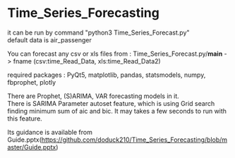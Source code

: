# Time_Series_Forecasting   

it can be run by command "python3 Time_Series_Forecast.py"   
default data is air_passenger   

You can forecast any csv or xls files from : Time_Series_Forecast.py/__main__ -> fname (csv:time_Read_Data, xls:time_Read_Data2)    

required packages : PyQt5, matplotlib, pandas, statsmodels, numpy, fbprophet, plotly   

There are Prophet, (S)ARIMA, VAR forecasting models in it.   
There is SARIMA Parameter autoset feature, which is using Grid search finding minimum sum of aic and bic. It may takes a few seconds to run with this feature.     

Its guidance is available from Guide.pptx(https://github.com/doduck210/Time_Series_Forecasting/blob/master/Guide.pptx)

